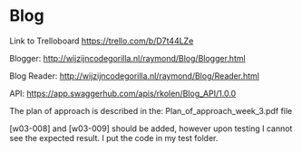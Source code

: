 # Blog

Link to Trelloboard https://trello.com/b/D7t44LZe

Blogger: http://wijzijncodegorilla.nl/raymond/Blog/Blogger.html

Blog Reader: http://wijzijncodegorilla.nl/raymond/Blog/Reader.html

API: https://app.swaggerhub.com/apis/rkolen/Blog_API/1.0.0

The plan of approach is described in the: Plan_of_approach_week_3.pdf file


[w03-008] and [w03-009] should be added, however upon testing I cannot see the expected result. 
I put the code in my test folder.